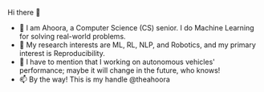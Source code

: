 Hi there 👋
- 🌱 I am Ahoora, a Computer Science (CS) senior. I do Machine Learning for solving real-world problems.
- 👀 My research interests are ML, RL, NLP, and Robotics, and my primary interest is Reproducibility.
- 🔭 I have to mention that I working on autonomous vehicles' performance; maybe it will change in the future, who knows!
- 📫 By the way! This is my handle @theahoora
